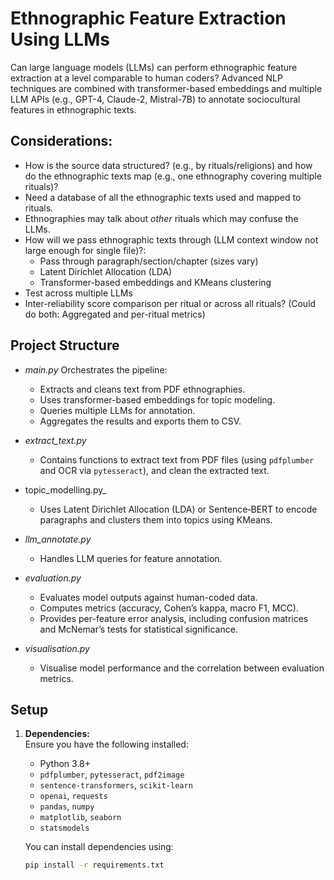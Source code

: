 # Ethnographic Feature Extraction Using LLMs

Can large language models (LLMs) can perform ethnographic feature extraction at a level comparable to human coders? Advanced NLP techniques are combined with transformer-based embeddings and multiple LLM APIs (e.g., GPT-4, Claude-2, Mistral-7B) to annotate sociocultural features in ethnographic texts.

## Considerations:
- How is the source data structured? (e.g., by rituals/religions) and how do the ethnographic texts map (e.g., one ethnography covering multiple rituals)?
- Need a database of all the ethnographic texts used and mapped to rituals.
- Ethnographies may talk about _other_ rituals which may confuse the LLMs.
- How will we pass ethnographic texts through (LLM context window not large enough for single file)?:
  - Pass through paragraph/section/chapter (sizes vary)
  - Latent Dirichlet Allocation (LDA) 
  - Transformer-based embeddings and KMeans clustering
- Test across multiple LLMs
- Inter-reliability score comparison per ritual or across all rituals? (Could do both: Aggregated and per-ritual metrics) 

## Project Structure

- _main.py_
  Orchestrates the pipeline:
  - Extracts and cleans text from PDF ethnographies.
  - Uses transformer-based embeddings for topic modeling.
  - Queries multiple LLMs for annotation.
  - Aggregates the results and exports them to CSV.

- _extract_text.py_  
  - Contains functions to extract text from PDF files (using `pdfplumber` and OCR via `pytesseract`), and clean the extracted text.

- topic_modelling.py_  
  - Uses Latent Dirichlet Allocation (LDA) or Sentence‑BERT to encode paragraphs and clusters them into topics using KMeans.

- _llm_annotate.py_
  - Handles LLM queries for feature annotation.  

- _evaluation.py_
  - Evaluates model outputs against human-coded data.  
  - Computes metrics (accuracy, Cohen’s kappa, macro F1, MCC).  
  - Provides per-feature error analysis, including confusion matrices and McNemar’s tests for statistical significance.

- _visualisation.py_
  - Visualise model performance and the correlation between evaluation metrics.

## Setup

1. **Dependencies:**  
   Ensure you have the following installed:
   - Python 3.8+
   - `pdfplumber`, `pytesseract`, `pdf2image`
   - `sentence-transformers`, `scikit-learn`
   - `openai`, `requests`
   - `pandas`, `numpy`
   - `matplotlib`, `seaborn`
   - `statsmodels`

   You can install dependencies using:
   ```bash
   pip install -r requirements.txt